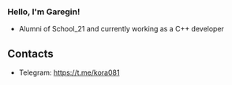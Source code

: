 ### Hello, I'm Garegin!
* Alumni of School_21 and currently working as a C++ developer

## Contacts
* Telegram: https://t.me/kora081
